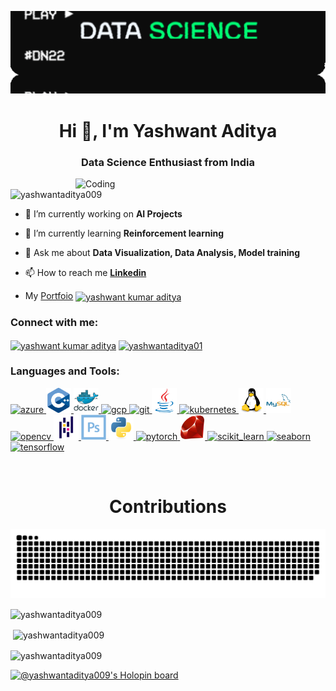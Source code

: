 [![MasterHead](https://raw.githubusercontent.com/yashwantaditya009/yashwantaditya009/main/image/ezgif-5-2687cb1c0a.gif)](https://rishavchanda.io)
<h1 align="center">Hi 👋, I'm Yashwant Aditya</h1>
<h3 align="center">Data Science Enthusiast from India</h3>
<img align="right" alt="Coding" width="400" src="https://media.tenor.com/2uyENRmiUt0AAAAC/coding.gif">

<p align="left"> <img src="https://komarev.com/ghpvc/?username=yashwantaditya009&label=Profile%20views&color=0e75b6&style=flat" alt="yashwantaditya009" /> </p>

- 🔭 I’m currently working on **AI Projects**

- 🌱 I’m currently learning **Reinforcement learning**

- 💬 Ask me about **Data Visualization, Data Analysis, Model training**

- 📫 How to reach me **[Linkedin](https://www.linkedin.com/in/yashwant-kumar-aditya-4753151b5/)**
- My [Portfoio](https://yashwantaditya009.github.io/My_Portfolio/) <a href="https://yashwantaditya009.github.io/My_Portfolio/" target="blank"><img align="center" src="https://github.com/yashwantaditya009/My_Portfolio/blob/master/assets/images/new.4.png" alt="yashwant kumar aditya" height="30" width="40" /></a> 


<h3 align="left">Connect with me:</h3>
<p align="left">
<a href="https://linkedin.com/in/yashwant-kumar-aditya-4753151b5/" target="blank"><img align="center" src="https://raw.githubusercontent.com/rahuldkjain/github-profile-readme-generator/master/src/images/icons/Social/linked-in-alt.svg" alt="yashwant kumar aditya" height="30" width="40" /></a>
<a href="https://www.hackerrank.com/yashwantaditya01" target="blank"><img align="center" src="https://raw.githubusercontent.com/rahuldkjain/github-profile-readme-generator/master/src/images/icons/Social/hackerrank.svg" alt="yashwantaditya01" height="30" width="40" /></a>
</p>

<h3 align="left">Languages and Tools:</h3>
<p align="left"> <a href="https://azure.microsoft.com/en-in/" target="_blank" rel="noreferrer"> <img src="https://www.vectorlogo.zone/logos/microsoft_azure/microsoft_azure-icon.svg" alt="azure" width="40" height="40"/> </a> <a href="https://www.w3schools.com/cpp/" target="_blank" rel="noreferrer"> <img src="https://raw.githubusercontent.com/devicons/devicon/master/icons/cplusplus/cplusplus-original.svg" alt="cplusplus" width="40" height="40"/> </a> <a href="https://www.docker.com/" target="_blank" rel="noreferrer"> <img src="https://raw.githubusercontent.com/devicons/devicon/master/icons/docker/docker-original-wordmark.svg" alt="docker" width="40" height="40"/> </a> <a href="https://cloud.google.com" target="_blank" rel="noreferrer"> <img src="https://www.vectorlogo.zone/logos/google_cloud/google_cloud-icon.svg" alt="gcp" width="40" height="40"/> </a> <a href="https://git-scm.com/" target="_blank" rel="noreferrer"> <img src="https://www.vectorlogo.zone/logos/git-scm/git-scm-icon.svg" alt="git" width="40" height="40"/> </a> <a href="https://www.java.com" target="_blank" rel="noreferrer"> <img src="https://raw.githubusercontent.com/devicons/devicon/master/icons/java/java-original.svg" alt="java" width="40" height="40"/> </a> <a href="https://kubernetes.io" target="_blank" rel="noreferrer"> <img src="https://www.vectorlogo.zone/logos/kubernetes/kubernetes-icon.svg" alt="kubernetes" width="40" height="40"/> </a> <a href="https://www.linux.org/" target="_blank" rel="noreferrer"> <img src="https://raw.githubusercontent.com/devicons/devicon/master/icons/linux/linux-original.svg" alt="linux" width="40" height="40"/> </a> <a href="https://www.mysql.com/" target="_blank" rel="noreferrer"> <img src="https://raw.githubusercontent.com/devicons/devicon/master/icons/mysql/mysql-original-wordmark.svg" alt="mysql" width="40" height="40"/> </a> <a href="https://opencv.org/" target="_blank" rel="noreferrer"> <img src="https://www.vectorlogo.zone/logos/opencv/opencv-icon.svg" alt="opencv" width="40" height="40"/> </a> <a href="https://pandas.pydata.org/" target="_blank" rel="noreferrer"> <img src="https://raw.githubusercontent.com/devicons/devicon/2ae2a900d2f041da66e950e4d48052658d850630/icons/pandas/pandas-original.svg" alt="pandas" width="40" height="40"/> </a> <a href="https://www.photoshop.com/en" target="_blank" rel="noreferrer"> <img src="https://raw.githubusercontent.com/devicons/devicon/master/icons/photoshop/photoshop-line.svg" alt="photoshop" width="40" height="40"/> </a> <a href="https://www.python.org" target="_blank" rel="noreferrer"> <img src="https://raw.githubusercontent.com/devicons/devicon/master/icons/python/python-original.svg" alt="python" width="40" height="40"/> </a> <a href="https://pytorch.org/" target="_blank" rel="noreferrer"> <img src="https://www.vectorlogo.zone/logos/pytorch/pytorch-icon.svg" alt="pytorch" width="40" height="40"/> </a> <a href="https://www.ruby-lang.org/en/" target="_blank" rel="noreferrer"> <img src="https://raw.githubusercontent.com/devicons/devicon/master/icons/ruby/ruby-original.svg" alt="ruby" width="40" height="40"/> </a> <a href="https://scikit-learn.org/" target="_blank" rel="noreferrer"> <img src="https://upload.wikimedia.org/wikipedia/commons/0/05/Scikit_learn_logo_small.svg" alt="scikit_learn" width="40" height="40"/> </a> <a href="https://seaborn.pydata.org/" target="_blank" rel="noreferrer"> <img src="https://seaborn.pydata.org/_images/logo-mark-lightbg.svg" alt="seaborn" width="40" height="40"/> </a> <a href="https://www.tensorflow.org" target="_blank" rel="noreferrer"> <img src="https://www.vectorlogo.zone/logos/tensorflow/tensorflow-icon.svg" alt="tensorflow" width="40" height="40"/> </a> </p>


<br/>



 <h1 align="center"> Contributions  </h1>

![Watch my contribution graph being eaten by a Snake!](https://raw.githubusercontent.com/yashwantaditya009/yashwantaditya009/0c66446d4b5686831c94e34b55df7963713f4f0a/image/snake.svg)

<p><img align="center" src="https://github-readme-stats.vercel.app/api/top-langs?username=yashwantaditya009&show_icons=true&locale=en&layout=compact" alt="yashwantaditya009" /></p>

<p>&nbsp;<img align="center" src="https://github-readme-stats.vercel.app/api?username=yashwantaditya009&show_icons=true&locale=en" alt="yashwantaditya009" /></p>

<p><img align="center" src="https://github-readme-streak-stats.herokuapp.com/?user=yashwantaditya009&" alt="yashwantaditya009" /></p>

[![@yashwantaditya009's Holopin board](https://holopin.me/yashwantaditya009)](https://holopin.io/@yashwantaditya009)
